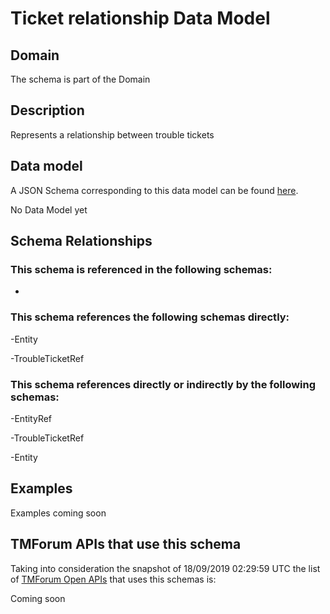 # Ticket relationship Data Model

## Domain

The  schema is part of the  Domain

## Description

Represents a relationship between trouble tickets

## Data model

A JSON Schema corresponding to this data model can be found
[here](https://github.com/tmforum-rand/schemas/blob/master/Common/TicketRelationship.schema.json).

No Data Model yet

## Schema Relationships

### This schema is referenced in the following schemas:

-

### This schema references the following schemas directly:

-Entity

-TroubleTicketRef

### This schema references directly or indirectly by the following schemas:

-EntityRef

-TroubleTicketRef

-Entity



## Examples

Examples coming soon

## TMForum APIs that use this schema

Taking into consideration the snapshot of 18/09/2019 02:29:59 UTC the list of [TMForum Open APIs](https://www.tmforum.org/open-apis/) that uses this schemas is:

Coming soon